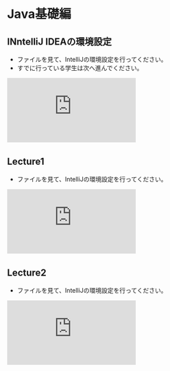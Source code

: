 # Java基礎編
## INntelliJ IDEAの環境設定
- ファイルを見て、IntelliJの環境設定を行ってください。
- すでに行っている学生は次へ進んでください。

![IntelliJ IDEAの環境設定](https://github.com/b2211700/prmn2023/blob/main/JAVA_base/InteliJ%20IDEA%E3%81%AE%E7%92%B0%E5%A2%83%E8%A8%AD%E5%AE%9A.pdf)

## Lecture1
- ファイルを見て、IntelliJの環境設定を行ってください。

![Java基礎編Part1](https://github.com/b2211700/prmn2023/blob/main/JAVA_base/10-11_java%E5%9F%BA%E7%A4%8E1.pdf)

## Lecture2
- ファイルを見て、IntelliJの環境設定を行ってください。

![Java基礎編Part2](https://github.com/b2211700/prmn2023/blob/main/JAVA_base/10-11_java%E5%9F%BA%E7%A4%8E2.pdf)